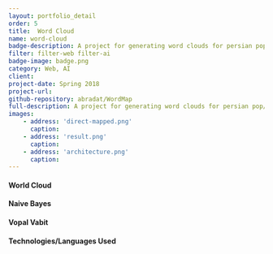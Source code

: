 ```yaml
---
layout: portfolio_detail
order: 5
title:  Word Cloud
name: word-cloud
badge-description: A project for generating word clouds for persian pop/rap songs and machine learning for predicting songs' genre. 
filter: filter-web filter-ai
badge-image: badge.png
category: Web, AI
client:
project-date: Spring 2018
project-url:
github-repository: abradat/WordMap
full-description: A project for generating word clouds for persian pop/rap songs and machine learning for predicting songs' genre. 
images:
    - address: 'direct-mapped.png'
      caption: 
    - address: 'result.png'
      caption: 
    - address: 'architecture.png'
      caption: 
---
```

#### World Cloud
#### Naive Bayes
#### Vopal Vabit
#### Technologies/Languages Used